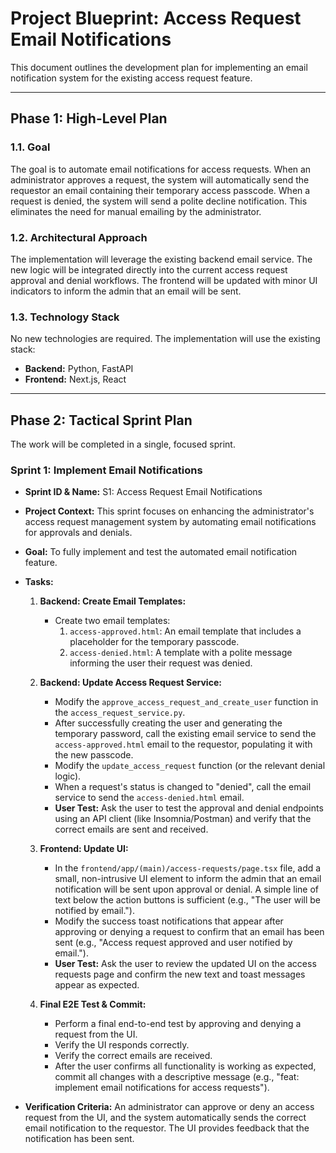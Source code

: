 # Project Blueprint: Access Request Email Notifications

This document outlines the development plan for implementing an email notification system for the existing access request feature.

---

## Phase 1: High-Level Plan

### 1.1. Goal

The goal is to automate email notifications for access requests. When an administrator approves a request, the system will automatically send the requestor an email containing their temporary access passcode. When a request is denied, the system will send a polite decline notification. This eliminates the need for manual emailing by the administrator.

### 1.2. Architectural Approach

The implementation will leverage the existing backend email service. The new logic will be integrated directly into the current access request approval and denial workflows. The frontend will be updated with minor UI indicators to inform the admin that an email will be sent.

### 1.3. Technology Stack

No new technologies are required. The implementation will use the existing stack:
*   **Backend:** Python, FastAPI
*   **Frontend:** Next.js, React

---

## Phase 2: Tactical Sprint Plan

The work will be completed in a single, focused sprint.

### Sprint 1: Implement Email Notifications

*   **Sprint ID & Name:** S1: Access Request Email Notifications
*   **Project Context:** This sprint focuses on enhancing the administrator's access request management system by automating email notifications for approvals and denials.
*   **Goal:** To fully implement and test the automated email notification feature.
*   **Tasks:**

    1.  **Backend: Create Email Templates:**
        *   Create two email templates:
            1.  `access-approved.html`: An email template that includes a placeholder for the temporary passcode.
            2.  `access-denied.html`: A template with a polite message informing the user their request was denied.

    2.  **Backend: Update Access Request Service:**
        *   Modify the `approve_access_request_and_create_user` function in the `access_request_service.py`.
        *   After successfully creating the user and generating the temporary password, call the existing email service to send the `access-approved.html` email to the requestor, populating it with the new passcode.
        *   Modify the `update_access_request` function (or the relevant denial logic).
        *   When a request's status is changed to "denied", call the email service to send the `access-denied.html` email.
        *   **User Test:** Ask the user to test the approval and denial endpoints using an API client (like Insomnia/Postman) and verify that the correct emails are sent and received.

    3.  **Frontend: Update UI:**
        *   In the `frontend/app/(main)/access-requests/page.tsx` file, add a small, non-intrusive UI element to inform the admin that an email notification will be sent upon approval or denial. A simple line of text below the action buttons is sufficient (e.g., "The user will be notified by email.").
        *   Modify the success toast notifications that appear after approving or denying a request to confirm that an email has been sent (e.g., "Access request approved and user notified by email.").
        *   **User Test:** Ask the user to review the updated UI on the access requests page and confirm the new text and toast messages appear as expected.

    4.  **Final E2E Test & Commit:**
        *   Perform a final end-to-end test by approving and denying a request from the UI.
        *   Verify the UI responds correctly.
        *   Verify the correct emails are received.
        *   After the user confirms all functionality is working as expected, commit all changes with a descriptive message (e.g., "feat: implement email notifications for access requests").

*   **Verification Criteria:** An administrator can approve or deny an access request from the UI, and the system automatically sends the correct email notification to the requestor. The UI provides feedback that the notification has been sent.